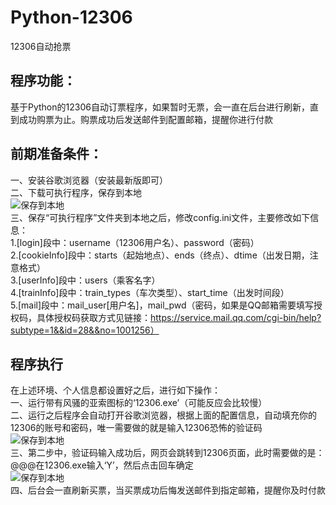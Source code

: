 # Python-12306
12306自动抢票

## 程序功能：
基于Python的12306自动订票程序，如果暂时无票，会一直在后台进行刷新，直到成功购票为止。购票成功后发送邮件到配置邮箱，提醒你进行付款

## 前期准备条件：
一、安装谷歌浏览器（安装最新版即可）  
二、下载可执行程序，保存到本地  
![保存到本地](https://github.com/coder-MartinYoung/Python-12306/blob/master/1.png)  
三、保存“可执行程序”文件夹到本地之后，修改config.ini文件，主要修改如下信息：  
1.[login]段中：username（12306用户名）、password（密码）    
2.[cookieInfo]段中：starts（起始地点）、ends（终点）、dtime（出发日期，注意格式）  
3.[userInfo]段中：users（乘客名字）  
4.[trainInfo]段中：train_types（车次类型）、start_time（出发时间段）  
5.[mail]段中：mail_user[用户名]，mail_pwd（密码，如果是QQ邮箱需要填写授权码，具体授权码获取方式见链接：https://service.mail.qq.com/cgi-bin/help?subtype=1&&id=28&&no=1001256）  

## 程序执行
在上述环境、个人信息都设置好之后，进行如下操作：  
一、运行带有风骚的亚索图标的‘12306.exe’（可能反应会比较慢）  
二、运行之后程序会自动打开谷歌浏览器，根据上面的配置信息，自动填充你的12306的账号和密码，唯一需要做的就是输入12306恐怖的验证码  
![保存到本地](https://github.com/coder-MartinYoung/Python-12306/blob/master/2.png)    
三、第二步中，验证码输入成功后，网页会跳转到12306页面，此时需要做的是：@@@在12306.exe输入‘Y’，然后点击回车确定  
![保存到本地](https://github.com/coder-MartinYoung/Python-12306/blob/master/3.png)  
四、后台会一直刷新买票，当买票成功后悔发送邮件到指定邮箱，提醒你及时付款  
